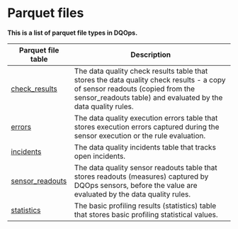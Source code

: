 # Parquet files

**This is a list of parquet file types in DQOps.**

| Parquet file table | Description |
|--------------------|-------------|
|[check_results](../check_results.md)|The data quality check results table that stores the data quality check results - a copy of sensor readouts (copied from the sensor_readouts table) and evaluated by the data quality rules.|
|[errors](../errors.md)|The data quality execution errors table that stores execution errors captured during the sensor execution or the rule evaluation.|
|[incidents](../incidents.md)|The data quality incidents table that tracks open incidents.|
|[sensor_readouts](../sensor_readouts.md)|The data quality sensor readouts table that stores readouts (measures) captured by DQOps sensors, before the value are evaluated by the data quality rules.|
|[statistics](../statistics.md)|The basic profiling results (statistics) table that stores basic profiling statistical values.|

